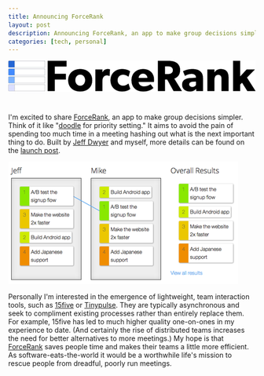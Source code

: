 ```yaml
--- 
title: Announcing ForceRank
layout: post
description: Announcing ForceRank, an app to make group decisions simpler. Learn what your team thinks with fewer meetings.
categories: [tech, personal]
---
```

<div class="flickr-frame" style="margin-bottom: 40px;"><a href="http://forcerank.it/"><img src="/images/ForceRankLogo.png" class="flickr-photo" /></a>
</div>

I'm excited to share <a href="http://forcerank.it">ForceRank</a>, an app to make
group decisions simpler. Think of it like "<a href="http://doodle.com">doodle</a> for priority setting." It aims to avoid the pain of spending too much time in a meeting hashing out what is the next important thing to do. Built by <a href="https://twitter.com/jdwyah">Jeff Dwyer</a> and myself, more details can be found on the <a href="http://blog.forcerank.it/introducing-forcerank">launch post</a>.

<div class="flickr-frame"><a href="http://forcerank.it/"><img src="/images/ForceRankCompare3.png" class="flickr-photo" /></a>
</div>

Personally I'm interested in the emergence of lightweight, team interaction tools, such as <a href="http://www.15five.com/">15five</a> or <a href="https://www.tinypulse.com/">Tinypulse</a>. They are typically asynchronous and seek to compliment existing processes rather than entirely replace them. For example, 15five has led to much higher quality one-on-ones in my experience to date. (And certainly the rise of distributed teams increases the need for better alternatives to more meetings.) My hope is that <a href="http://forcerank.it">ForceRank</a> saves people time and makes their teams a little more efficient. As software-eats-the-world it would be a worthwhile life's mission to rescue people from dreadful, poorly run meetings.